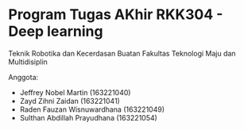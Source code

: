 # Program Tugas AKhir RKK304 - Deep learning

Teknik Robotika dan Kecerdasan Buatan
Fakultas Teknologi Maju dan Multidisiplin

Anggota: 
- Jeffrey Nobel Martin			    (163221040)
- Zayd Zihni Zaidan             (163221041)
- Raden Fauzan Wisnuwardhana		(163221049)
- Sulthan Abdillah Prayudhana		(163221054)
